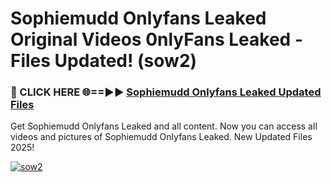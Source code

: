 # Sophiemudd Onlyfans Leaked Original Videos 0nlyFans Leaked - Files Updated! (sow2)

<h3>🔴 CLICK HERE 🌐==►► <a href="https://tinyurl.com/3hn5wdd3" rel="nofollow">Sophiemudd Onlyfans Leaked Updated Files</a></h3>

Get Sophiemudd Onlyfans Leaked and all content. Now you can access all videos and pictures of Sophiemudd Onlyfans Leaked. New Updated Files 2025!

[![sow2](https://i.imgur.com/4HnBqBT.gif)](https://tinyurl.com/3hn5wdd3)
